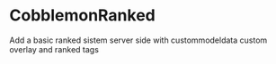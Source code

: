 # CobblemonRanked
Add a basic ranked sistem server side with custommodeldata custom overlay and ranked tags
